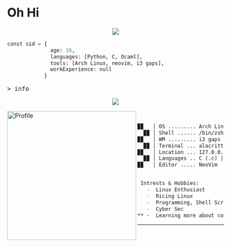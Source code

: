 # Oh Hi

<p align="center"><img src="https://readme-typing-svg.demolab.com/?font=Iosevka&color=1ba2cf&vCenter=true&width=210&height=35&lines=It's+Raina" /> </p>


```python
const sid = { 
              age: 16,
              languages: [Python, C, Ocaml],
              tools: [Arch Linux, neovim, i3 gaps],
              workExperience: null
            }
```

<kbd>> info</kbd>

<p align="center">
  <a href="https://skillicons.dev">
    <img src="https://skillicons.dev/icons?i=linux,neovim,c,ocaml,py,bash" />
  </a>
</p>

<img align="left" src="https://avatars.githubusercontent.com/u/131177110?v=4" alt="Profile" height="300" width="300">


```markdown

  
▉▉   │ OS ......... Arch Linux (btw) x86_64
  ▉▉ │ Shell ...... /bin/zsh
▉▉   │ WM ......... i3 gaps | awesome
  ▉▉ │ Terminal ... alacritty
▉▉   │ Location ... 127.0.0.1
  ▉▉ │ Languages .. C (.c) | OCaml (.ml) | Python (.py) | Shell Scripting (.sh)
▉▉   │ Editor ..... NeoVim


 Intrests & Hobbies:
   -  Linux Enthusiast
   -  Ricing Linux
   -  Programming, Shell Scripting
   -  Cyber Sec
** -  Learning more about computer is very enjoyable for me **
```
---

